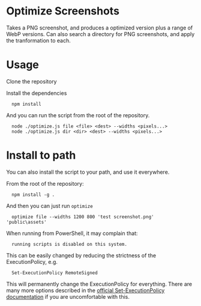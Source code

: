 # Optimize Screenshots

Takes a PNG screenshot, and produces a optimized version plus a range of WebP versions.
Can also search a directory for PNG screenshots, and apply the tranformation to each.

# Usage

Clone the repository


Install the dependencies
```
  npm install
```

And you can run the script from the root of the repository.
```
  node ./optimize.js file <file> <dest> --widths <pixels...>
  node ./optimize.js dir <dir> <dest> --widths <pixels...>
```

# Install to path

You can also install the script to your path, and use it everywhere.

From the root of the repository:
```
  npm install -g .
```

And then you can just run `optimize`
```
  optimize file --widths 1200 800 'test screenshot.png' 'public\assets'
```

When running from PowerShell, it may complain that:
```
  running scripts is disabled on this system.
```

This can be easily changed by reducing the strictness of the ExecutionPolicy, e.g.
```
  Set-ExecutionPolicy RemoteSigned
```
This will permanently change the ExecutionPolicy for everything. There are many more options described in the [official Set-ExecutionPolicy documentation](https://docs.microsoft.com/en-us/powershell/module/microsoft.powershell.security/set-executionpolicy?view=powershell-7.2) if you are uncomfortable with this.
